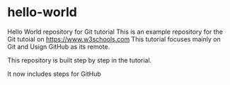 # hello-world
Hello World repository for Git tutorial
This is an example repository for the Git tutoial on https://www.w3schools.com
This tutorial focuses mainly on Git and Usign GitHub as its remote.

This repository is built step by step in the tutorial.

It now includes steps for GitHub
